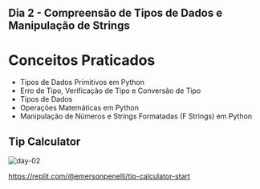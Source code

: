 ## Dia 2 - Compreensão de Tipos de Dados e Manipulação de Strings

# Conceitos Praticados
* Tipos de Dados Primitivos em Python <br/>
* Erro de Tipo, Verificação de Tipo e Conversão de Tipo <br/>
* Tipos de Dados <br/>
* Operações Matemáticas em Python <br/>
* Manipulação de Números e Strings Formatadas (F Strings) em Python <br/>

## Tip Calculator
![day-02](https://github.com/EmersonPenelli/100-days-of-code-with-python-gifs/blob/main/Calculadora%20de%20gorjeta.gif)

https://replit.com/@emersonpenelli/tip-calculator-start
